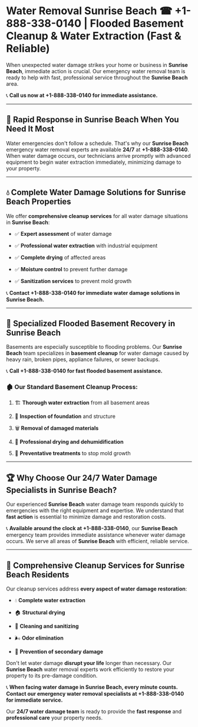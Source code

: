 # Water Removal Sunrise Beach ☎ +1-888-338-0140 | Flooded Basement Cleanup & Water Extraction (Fast & Reliable)

When unexpected water damage strikes your home or business in **Sunrise Beach**, immediate action is crucial. Our emergency water removal team is ready to help with fast, professional service throughout the **Sunrise Beach** area. 

📞 **Call us now at +1-888-338-0140 for immediate assistance.**
---
## 🚀 Rapid Response in Sunrise Beach When You Need It Most
Water emergencies don't follow a schedule. That's why our **Sunrise Beach** emergency water removal experts are available **24/7** at **+1-888-338-0140**. When water damage occurs, our technicians arrive promptly with advanced equipment to begin water extraction immediately, minimizing damage to your property.
---
## 💧 Complete Water Damage Solutions for Sunrise Beach Properties
We offer **comprehensive cleanup services** for all water damage situations in **Sunrise Beach**:
- ✅ **Expert assessment** of water damage  
- ✅ **Professional water extraction** with industrial equipment  
- ✅ **Complete drying** of affected areas  
- ✅ **Moisture control** to prevent further damage  
- ✅ **Sanitization services** to prevent mold growth  
📞 **Contact +1-888-338-0140 for immediate water damage solutions in Sunrise Beach.**
---
## 🌊 Specialized Flooded Basement Recovery in Sunrise Beach
Basements are especially susceptible to flooding problems. Our **Sunrise Beach** team specializes in **basement cleanup** for water damage caused by heavy rain, broken pipes, appliance failures, or sewer backups. 
📞 **Call +1-888-338-0140 for fast flooded basement assistance.**
### 🏚️ Our Standard Basement Cleanup Process:
1. 🏗️ **Thorough water extraction** from all basement areas  
2. 🔎 **Inspection of foundation** and structure  
3. 🗑️ **Removal of damaged materials**  
4. 💨 **Professional drying and dehumidification**  
5. 🚫 **Preventative treatments** to stop mold growth  
---
## 🏆 Why Choose Our 24/7 Water Damage Specialists in Sunrise Beach?
Our experienced **Sunrise Beach** water damage team responds quickly to emergencies with the right equipment and expertise. We understand that **fast action** is essential to minimize damage and restoration costs.
📞 **Available around the clock at +1-888-338-0140**, our **Sunrise Beach** emergency team provides immediate assistance whenever water damage occurs. We serve all areas of **Sunrise Beach** with efficient, reliable service.
---
## 🧹 Comprehensive Cleanup Services for Sunrise Beach Residents
Our cleanup services address **every aspect of water damage restoration**:
- 💧 **Complete water extraction**  
- 🏠 **Structural drying**  
- 🧼 **Cleaning and sanitizing**  
- 🌬️ **Odor elimination**  
- 🚫 **Prevention of secondary damage**  
Don't let water damage **disrupt your life** longer than necessary. Our **Sunrise Beach** water removal experts work efficiently to restore your property to its pre-damage condition.
📞 **When facing water damage in Sunrise Beach, every minute counts. Contact our emergency water removal specialists at +1-888-338-0140 for immediate service.**
Our **24/7 water damage team** is ready to provide the **fast response** and **professional care** your property needs.
